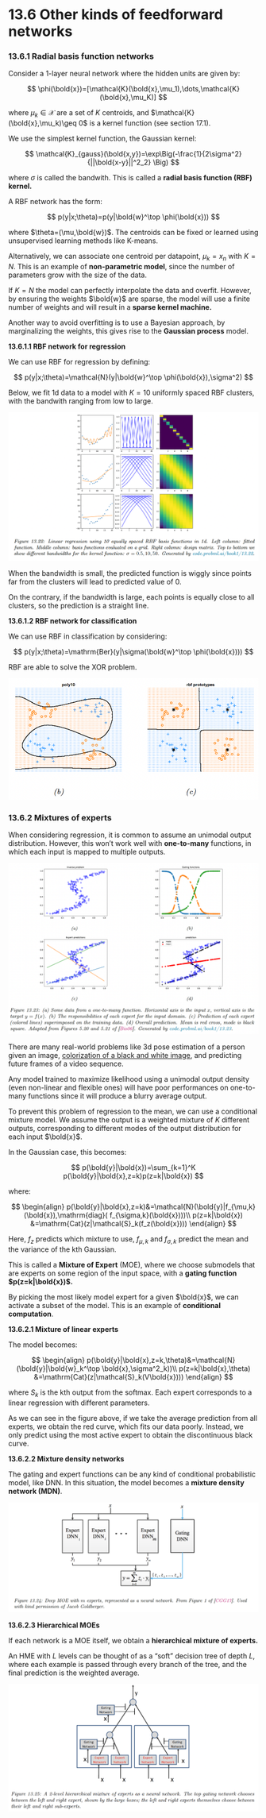 # 13.6 Other kinds of feedforward networks

### 13.6.1 Radial basis function networks

Consider a 1-layer neural network where the hidden units are given by:

$$
\phi(\bold{x})=[\mathcal{K}(\bold{x},\mu_1),\dots,\mathcal{K}(\bold{x},\mu_K)]
$$

where $\mu_k\in\mathcal{X}$ are a set of $K$ centroids, and $\mathcal{K}(\bold{x},\mu_k)\geq 0$ is a kernel function (see section 17.1).

We use the simplest kernel function, the Gaussian kernel:

$$
\mathcal{K}_{gauss}(\bold{x,y})=\exp\Big(-\frac{1}{2\sigma^2}{||\bold{x-y}||^2_2} \Big)
$$

where $\sigma$ is called the bandwith. This is called a **radial basis function (RBF) kernel.**

A RBF network has the form:

$$
p(y|x;\theta)=p(y|\bold{w}^\top \phi(\bold{x}))
$$

where $\theta=(\mu,\bold{w})$. The centroids can be fixed or learned using unsupervised learning methods like K-means.

Alternatively, we can associate one centroid per datapoint, $\mu_k=x_n$ with $K=N$. This is an example of **non-parametric model**, since the number of parameters grow with the size of the data.

If $K=N$ the model can perfectly interpolate the data and overfit. However, by ensuring the weights $\bold{w}$ are sparse, the model will use a finite number of weights and will result in a **sparse kernel machine.**

Another way to avoid overfitting is to use a Bayesian approach, by marginalizing the weights, this gives rise to the **Gaussian process** model.

**13.6.1.1 RBF network for regression**

We can use RBF for regression by defining:

$$
p(y|x;\theta)=\mathcal{N}(y|\bold{w}^\top \phi(\bold{x}),\sigma^2)
$$

Below, we fit 1d data to a model with $K=10$ uniformly spaced RBF clusters, with the bandwith  ranging from low to large.

![Screen Shot 2023-08-08 at 10.07.36.png](./Screen_Shot_2023-08-08_at_10.07.36.png)

When the bandwidth is small, the predicted function is wiggly since points far from the clusters will lead to predicted value of 0.

On the contrary, if the bandwidth is large, each points is equally close to all clusters, so the prediction is a straight line.

**13.6.1.2 RBF network for classification**

We can use RBF in classification by considering:

$$
p(y|x;\theta)=\mathrm{Ber}(y|\sigma(\bold{w}^\top \phi(\bold{x})))
$$

RBF are able to solve the XOR problem.

![Screen Shot 2023-08-08 at 10.18.24.png](./Screen_Shot_2023-08-08_at_10.18.24.png)

### 13.6.2 Mixtures of experts

When considering regression, it is common to assume an unimodal output distribution. However, this won’t work well with **one-to-many** functions, in which each input is mapped to multiple outputs.

![Screen Shot 2023-08-09 at 08.38.59.png](./Screen_Shot_2023-08-09_at_08.38.59.png)

There are many real-world problems like 3d pose estimation of a person given an image, [colorization of a black and white image](https://arxiv.org/pdf/1705.07208.pdf), and predicting future frames of a video sequence.

Any model trained to maximize likelihood using a unimodal output density (even non-linear and flexible ones) will have poor performances on one-to-many functions since it will produce a blurry average output.

To prevent this problem of regression to the mean, we can use a conditional mixture model. We assume the output is a weighted mixture of $K$ different outputs, corresponding to different modes of the output distribution for each input $\bold{x}$.

In the Gaussian case, this becomes:

$$
p(\bold{y}|\bold{x})=\sum_{k=1}^K p(\bold{y}|\bold{x},z=k)p(z=k|\bold{x})
$$

where:

$$
\begin{align}
p(\bold{y}|\bold{x},z=k)&=\mathcal{N}(\bold{y}|f_{\mu,k}(\bold{x}),\mathrm{diag}( f_{\sigma,k}(\bold{x})))\\
p(z=k|\bold{x}) &=\mathrm{Cat}(z|\mathcal{S}_k(f_z(\bold{x})))
\end{align}
$$

Here, $f_z$ predicts which mixture to use, $f_{\mu,k}$ and $f_{\sigma, k}$ predict the mean and the variance of the kth Gaussian.

This is called a **Mixture of Expert** (MOE), where we choose submodels that are experts on some region of the input space, with a **gating function $p(z=k|\bold{x})$.**

By picking the most likely model expert for a given $\bold{x}$, we can activate a subset of the model. This is an example of **conditional computation**.

**13.6.2.1 Mixture of linear experts**

The model becomes:

$$
\begin{align}
p(\bold{y}|\bold{x},z=k,\theta)&=\mathcal{N}(\bold{y}|\bold{w}_k^\top \bold{x},\sigma^2_k))\\
p(z=k|\bold{x},\theta) &=\mathrm{Cat}(z|\mathcal{S}_k(V\bold{x})))
\end{align}
$$

where $S_k$ is the kth output from the softmax. Each expert corresponds to a linear regression with different parameters.

As we can see in the figure above, if we take the average prediction from all experts, we obtain the red curve, which fits our data poorly. Instead, we only predict using the most active expert to obtain the discontinuous black curve.

**13.6.2.2 Mixture density networks**

The gating and expert functions can be any kind of conditional probabilistic model, like DNN. In this situation, the model becomes a **mixture density network (MDN)**.

![Screen Shot 2023-08-09 at 09.48.56.png](./Screen_Shot_2023-08-09_at_09.48.56.png)

**13.6.2.3 Hierarchical MOEs**

If each network is a MOE itself, we obtain a **hierarchical mixture of experts.**

An HME with $L$ levels can be thought of as a “soft” decision tree of depth $L$, where each example is passed through every branch of the tree, and the final prediction is the weighted average.

![Screen Shot 2023-08-09 at 09.51.55.png](./Screen_Shot_2023-08-09_at_09.51.55.png)